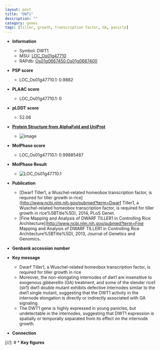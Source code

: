 ```yaml
---
layout: post
title: "DWT1"
description: ""
category: genes
tags: [tiller, growth, transcription factor, GA, panicle]
---
```


* **Information**  
    + Symbol: DWT1  
    + MSU: [LOC_Os01g47710](http://rice.plantbiology.msu.edu/cgi-bin/ORF_infopage.cgi?orf=LOC_Os01g47710)  
    + RAPdb: [Os01g0667450](http://rapdb.dna.affrc.go.jp/viewer/gbrowse_details/irgsp1?name=Os01g0667450),[Os01g0667400](http://rapdb.dna.affrc.go.jp/viewer/gbrowse_details/irgsp1?name=Os01g0667400)  

* **PSP score**  
    + LOC_Os01g47710.1: 0.9882 

* **PLAAC score**  
    + LOC_Os01g47710.1: 0 

* **pLDDT score**
    + 52.06

* **[Protein Structure from AlphaFold and UniProt](https://www.uniprot.org/uniprotkb/Q0JKK6/entry#structure)**
    + ![image](https://ricepsp.github.io/images/Q0/AF-Q0JKK6-F1.png)

* **MolPhase score**
    + LOC_Os01g47710.1: 0.99885487

* **MolPhase Result**
    + ![LOC_Os01g47710.1](https://304243504.github.io/Pictures/LOC_Os01g/LOC_Os01g47710.1.png)

* **Publication**  
    + [Dwarf Tiller1, a Wuschel-related homeobox transcription factor, is required for tiller growth in rice](http://www.ncbi.nlm.nih.gov/pubmed?term=Dwarf Tiller1, a Wuschel-related homeobox transcription factor, is required for tiller growth in rice%5BTitle%5D), 2014, PLoS Genet.
    + [Fine Mapping and Analysis of DWARF TILLER1 in Controlling Rice Architecture](http://www.ncbi.nlm.nih.gov/pubmed?term=Fine Mapping and Analysis of DWARF TILLER1 in Controlling Rice Architecture%5BTitle%5D), 2013, Journal of Genetics and Genomics.

* **Genbank accession number**  

* **Key message**  
    + Dwarf Tiller1, a Wuschel-related homeobox transcription factor, is required for tiller growth in rice
    + Moreover, the non-elongating internodes of dwt1 are insensitive to exogenous gibberellin (GA) treatment, and some of the slender rice1 (slr1) dwt1 double mutant exhibits defective internodes similar to the dwt1 single mutant, suggesting that the DWT1 activity in the internode elongation is directly or indirectly associated with GA signaling.
    + The DWT1 gene is highly expressed in young panicles, but undetectable in the internodes, suggesting that DWT1 expression is spatially or temporally separated from its effect on the internode growth.

* **Connection**  

[//]: # * **Key figures**  


